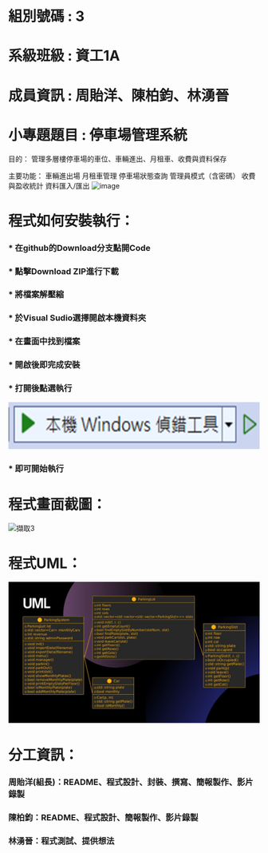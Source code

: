 # 組別號碼 : 3
# 系級班級 : 資工1A
# 成員資訊 : 周貽洋、陳柏鈞、林湧晉
# 小專題題目 : 停車場管理系統

目的：
       管理多層樓停車場的車位、車輛進出、月租車、收費與資料保存

主要功能：
        車輛進出場
        月租車管理
        停車場狀態查詢
        管理員模式（含密碼）
        收費與盈收統計
        資料匯入/匯出
![image](https://github.com/user-attachments/assets/b54f46eb-2059-4f8e-9927-f67766de2c2d)

# 程式如何安裝執行：
### * 在github的Download分支點開Code
### * 點擊Download ZIP進行下載
### * 將檔案解壓縮
### * 於Visual Sudio選擇開啟本機資料夾
### * 在畫面中找到檔案
### * 開啟後即完成安裝
### * 打開後點選執行
![image](https://github.com/YYJOU/Parking_Lot_Manager/blob/YYJOU-patch-1/run.png)
### * 即可開始執行

# 程式畫面截圖：
![擷取3](https://github.com/user-attachments/assets/d2d36b52-11dd-4cef-b09c-16de118f7540)

# 程式UML：
![程式畫面](https://github.com/YYJOU/Parking_Lot_Manager/blob/YYJOU-patch-1/UML.JPG)

# 分工資訊：
### 周貽洋(組長)：README、程式設計、封裝、撰寫、簡報製作、影片錄製
### 陳柏鈞：README、程式設計、簡報製作、影片錄製
### 林湧晉：程式測試、提供想法
